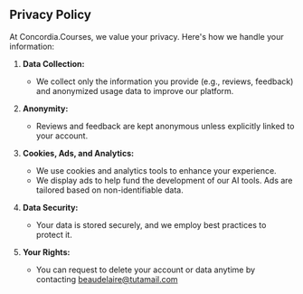 ## Privacy Policy

At Concordia.Courses, we value your privacy. Here's how we handle your information:

1. **Data Collection:**
    - We collect only the information you provide (e.g., reviews, feedback) and anonymized usage data to improve our platform.

2. **Anonymity:**
    - Reviews and feedback are kept anonymous unless explicitly linked to your account.

3. **Cookies, Ads, and Analytics:**
    - We use cookies and analytics tools to enhance your experience.
    - We display ads to help fund the development of our AI tools. Ads are tailored based on non-identifiable data.

4. **Data Security:**
    - Your data is stored securely, and we employ best practices to protect it.

6. **Your Rights:**
    - You can request to delete your account or data anytime by contacting beaudelaire@tutamail.com
